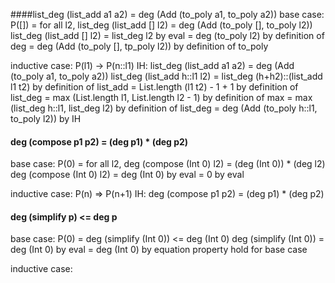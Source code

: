 ####list_deg (list_add a1 a2) = deg (Add (to_poly a1, to_poly a2))
base case: P([]) = for all l2, list_deg (list_add [] l2) = 
    deg (Add (to_poly [], to_poly l2))
list_deg (list_add [] l2)
= list_deg l2           by eval
= deg (to_poly l2)      by definition of deg
= deg (Add (to_poly [], tp_poly l2))    by definition of to_poly

inductive case: P(l1) -> P(n::l1)
IH: list_deg (list_add a1 a2) = deg (Add (to_poly a1, to_poly a2))
list_deg (list_add h::l1 l2)
= list_deg (h+h2)::(list_add l1 t2)         by definition of list_add
= List.length (l1 t2) - 1 + 1               by definition of list_deg
= max (List.length l1, List.length l2 - 1)  by definition of max
= max (list_deg h::l1, list_deg l2)         by definition of list_deg
= deg (Add (to_poly h::l1, to_poly l2))     by IH


#### deg (compose p1 p2) = (deg p1) * (deg p2)
base case: P(0) = for all l2, deg (compose (Int 0) l2) = 
    (deg (Int 0)) * (deg l2)
deg (compose (Int 0) l2)
= deg (Int 0)   by eval
= 0             by eval

inductive case: P(n) => P(n+1)
IH: deg (compose p1 p2) = (deg p1) * (deg p2)



#### deg (simplify p) <= deg p
base case: P(0) = deg (simplify (Int 0)) <= deg (Int 0)
deg (simplify (Int 0))
= deg (Int 0)   by eval
= deg (Int 0)   by equation
property hold for base case

inductive case:
